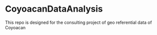 # CoyoacanDataAnalysis
This repo is designed for the consulting project of geo referential data of Coyoacan
